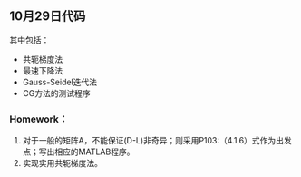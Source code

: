 ## 10月29日代码
其中包括：
+ 共轭梯度法
+ 最速下降法
+ Gauss-Seidel迭代法
+ CG方法的测试程序

### Homework：
1. 对于一般的矩阵A，不能保证(D-L)非奇异；则采用P103:（4.1.6）式作为出发点；写出相应的MATLAB程序。
2. 实现实用共轭梯度法。
